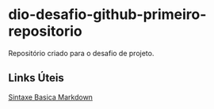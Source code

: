 # dio-desafio-github-primeiro-repositorio
Repositório criado para o desafio de projeto.

## Links Úteis
[Sintaxe Basica Markdown](https://www.markdownguide.org/basic-syntax/)

